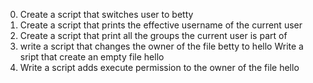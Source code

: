 0. Create a script that switches user to betty
1. Create a script that prints the effective username of the current user
2. Create a script that print all the groups the current user is part of
3. write a script that changes the owner of the file betty to hello
Write a sript that create an empty file hello
5. Write a script adds execute permission to the owner of the file hello
